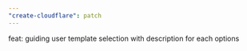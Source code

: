 ```yaml
---
"create-cloudflare": patch
---
```


feat: guiding user template selection with description for each options

